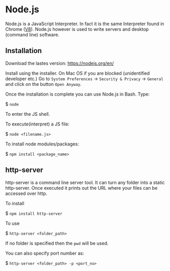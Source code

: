 # Node.js

Node.js is a JavaScript Interpreter. In fact it is the same Interpreter
found in Chrome ([V8](https://v8.dev/)). Node.js however is used to
write servers and desktop (command line) software.

## Installation
Download the lastes version: <https://nodejs.org/en/>

Install using the installer. On Mac OS if you are blocked (unidentified
developer etc.) Go to `System Preferences` -> `Security & Privacy` ->
`General` and click on the button `Open Anyway`.

Once the installation is complete you can use Node.js in Bash. Type:

$ ``node``

To enter the JS shell.

To execute(interpret) a JS file:

$ ``node <filename.js>``

To install node modules/packages:

$ ``npm install <package_name>``


## http-server

 http-server is a command line server tool. It can turn any folder into
a static http-server. Once executed it prints out the URL where your
files can be accessed over http.

To install 

$ ``npm install http-server``

To use

$ ``http-server <folder_path>``

If no folder is specified then the `pwd` will be used.

You can also specify port number as:

$ ``http-server <folder_path> -p <port_no>``


